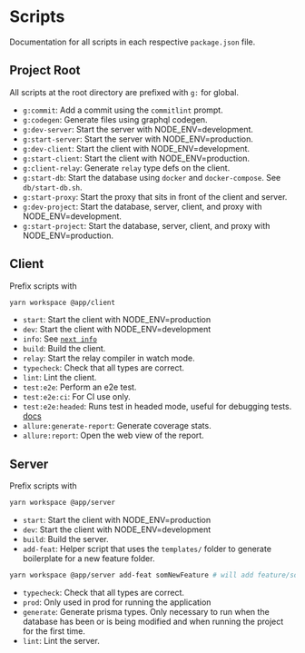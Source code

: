 # Scripts

Documentation for all scripts in each respective `package.json` file.

## Project Root

All scripts at the root directory are prefixed with `g:` for global.

-   `g:commit`: Add a commit using the `commitlint` prompt.
-   `g:codegen`: Generate files using graphql codegen.
-   `g:dev-server`: Start the server with NODE_ENV=development.
-   `g:start-server`: Start the server with NODE_ENV=production.
-   `g:dev-client`: Start the client with NODE_ENV=development.
-   `g:start-client`: Start the client with NODE_ENV=production.
-   `g:client-relay`: Generate `relay` type defs on the client.
-   `g:start-db`: Start the database using `docker` and `docker-compose`. See `db/start-db.sh`.
-   `g:start-proxy`: Start the proxy that sits in front of the client and server.
-   `g:dev-project`: Start the database, server, client, and proxy with NODE_ENV=development.
-   `g:start-project`: Start the database, server, client, and proxy with NODE_ENV=production.

## Client

Prefix scripts with

```bash
yarn workspace @app/client
```

-   `start`: Start the client with NODE_ENV=production
-   `dev`: Start the client with NODE_ENV=development
-   `info`: See [`next info`](https://nextjs.org/docs/api-reference/cli#info)
-   `build`: Build the client.
-   `relay`: Start the relay compiler in watch mode.
-   `typecheck`: Check that all types are correct.
-   `lint`: Lint the client.
-   `test:e2e`: Perform an e2e test.
-   `test:e2e:ci`: For CI use only.
-   `test:e2e:headed`: Runs test in headed mode, useful for debugging tests. [docs](https://playwright.dev/docs/debug#run-in-headed-mode)
-   `allure:generate-report`: Generate coverage stats.
-   `allure:report`: Open the web view of the report.

## Server

Prefix scripts with

```bash
yarn workspace @app/server
```

-   `start`: Start the client with NODE_ENV=production
-   `dev`: Start the client with NODE_ENV=development
-   `build`: Build the server.
-   `add-feat`: Helper script that uses the `templates/` folder to generate boilerplate for a new feature folder.

```bash
yarn workspace @app/server add-feat somNewFeature # will add feature/some-new-feature with the appropriate files
```

-   `typecheck`: Check that all types are correct.
-   `prod`: Only used in prod for running the application
-   `generate`: Generate prisma types. Only necessary to run when the database has been or is being modified and when running the project for the first time.
-   `lint`: Lint the server.
